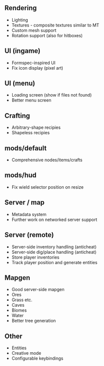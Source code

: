 ## Rendering

* Lighting
* Textures - composite textures similar to MT
* Custom mesh support
* Rotation support (also for hitboxes)


## UI (ingame)

* Formspec-inspired UI
* Fix icon display (pixel art)


## UI (menu)

* Loading screen (show if files not found)
* Better menu screen


## Crafting

* Arbitrary-shape recipies
* Shapeless recipies


## mods/default

* Comprehensive nodes/items/crafts


## mods/hud

* Fix wield selector position on resize


## Server / map

* Metadata system
* Further work on networked server support


## Server (remote)

* Server-side inventory handling (anticheat)
* Server-side dig/place handling (anticheat)
* Store player inventories
* Track player position and generate entities


## Mapgen

* Good server-side mapgen
* Ores
* Grass etc.
* Caves
* Biomes
* Water
* Better tree generation


## Other

* Entities
* Creative mode
* Configurable keybindings
